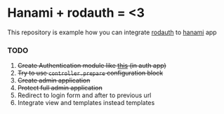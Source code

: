 # Hanami + rodauth = <3
This repository is example how you can integrate [rodauth](http://rodauth.jeremyevans.net) to [hanami](http://hanamirb.org) app

### TODO
1. ~~Create Authentication module like [this](http://hanamirb.org/guides/actions/share-code/) (in auth app)~~
2. ~~Try to use `controller.prepare` configuration block~~
3. ~~Create admin application~~
4. ~~Protect full admin application~~
5. Redirect to login form and after to previous url
6. Integrate view and templates instead templates
